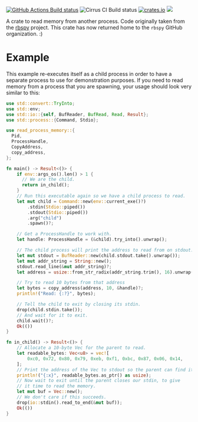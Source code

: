 [![GitHub Actions Build status](https://github.com/rbspy/read-process-memory/actions/workflows/build.yml/badge.svg)](https://github.com/rbspy/read-process-memory/actions/workflows/build.yml) ![Cirrus CI Build status](https://api.cirrus-ci.com/github/luser/read-process-memory.svg) [![crates.io](https://img.shields.io/crates/v/read-process-memory.svg)](https://crates.io/crates/read-process-memory) [![](https://docs.rs/read-process-memory/badge.svg)](https://docs.rs/read-process-memory)

A crate to read memory from another process. Code originally taken from the [rbspy](https://github.com/rbspy/rbspy/) project. This crate has now returned home to the `rbspy` GitHub organization. :)

# Example

This example re-executes itself as a child process in order to have a separate process to use for demonstration purposes. If you need to read memory from a process that you are spawning, your usage should look very similar to this:

```rust
use std::convert::TryInto;
use std::env;
use std::io::{self, BufReader, BufRead, Read, Result};
use std::process::{Command, Stdio};

use read_process_memory::{
  Pid,
  ProcessHandle,
  CopyAddress,
  copy_address,
};

fn main() -> Result<()> {
    if env::args_os().len() > 1 {
      // We are the child.
      return in_child();
    }
    // Run this executable again so we have a child process to read.
    let mut child = Command::new(env::current_exe()?)
        .stdin(Stdio::piped())
        .stdout(Stdio::piped())
        .arg("child")
        .spawn()?;

    // Get a ProcessHandle to work with.
    let handle: ProcessHandle = (&child).try_into().unwrap();

    // The child process will print the address to read from on stdout.
    let mut stdout = BufReader::new(child.stdout.take().unwrap());
    let mut addr_string = String::new();
    stdout.read_line(&mut addr_string)?;
    let address = usize::from_str_radix(addr_string.trim(), 16).unwrap();

    // Try to read 10 bytes from that address
    let bytes = copy_address(address, 10, &handle)?;
    println!("Read: {:?}", bytes);

    // Tell the child to exit by closing its stdin.
    drop(child.stdin.take());
    // And wait for it to exit.
    child.wait()?;
    Ok(())
}

fn in_child() -> Result<()> {
    // Allocate a 10-byte Vec for the parent to read.
    let readable_bytes: Vec<u8> = vec![
        0xc0, 0x72, 0x80, 0x79, 0xeb, 0xf1, 0xbc, 0x87, 0x06, 0x14,
    ];
    // Print the address of the Vec to stdout so the parent can find it.
    println!("{:x}", readable_bytes.as_ptr() as usize);
    // Now wait to exit until the parent closes our stdin, to give
    // it time to read the memory.
    let mut buf = Vec::new();
    // We don't care if this succeeds.
    drop(io::stdin().read_to_end(&mut buf));
    Ok(())
}

```

